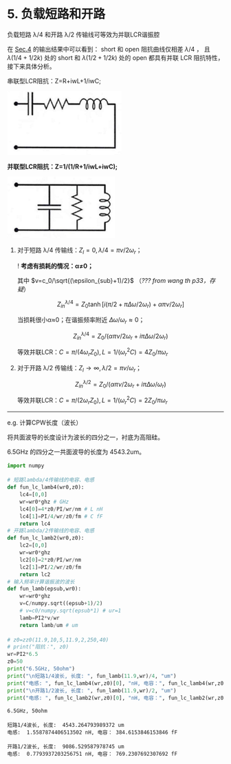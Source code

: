 # 5. 负载短路和开路

负载短路 λ/4 和开路 λ/2 传输线可等效为并联LCR谐振腔

在 [Sec.4](04全反射阻抗变换.md) 的输出结果中可以看到： short 和 open 阻抗曲线仅相差 $\lambda/4$ ， 且$\lambda(1/4+1/2k)$ 处的 short 和 $\lambda(1/2+1/2k)$ 处的 open 都具有并联 LCR 阻抗特性，接下来具体分析。

串联型LCR阻抗：Z=R+iwL+1/iwC;

![Alt text](image/lcr-series.jpg)

**并联型LCR阻抗：Z=1/(1/R+1/iwL+iwC);**

![Alt text](image/lcr-parallel.jpg)

1. 对于短路 λ/4 传输线：$Z_l=0, λ/4 = πv/2ω_r$；

    ! **考虑有损耗的情况：α≠0；**

    其中 $v=c_0/\sqrt{(\epsilon_{sub}+1)/2}$ （*??? from wang th p33，存疑*）

    $$
    Z_{in}^{\lambda/4}=Z_0 \tanh{[i(\pi/2+\pi\Delta\omega/2\omega_r)+\alpha \pi\nu/2\omega_r]}
    $$

    当损耗很小α≈0；在谐振频率附近 $Δω/ω_r≈0$；

    $$
    Z_{in}^{\lambda/4}=Z_0/(\alpha\pi\nu/2\omega_r+i\pi\Delta\omega/2\omega_r)
    $$

    等效并联LCR：$C=\pi/(4\omega_r Z_0), L=1/(\omega^2_rC)=4Z_0/\pi\omega_r$

2. 对于开路 λ/2 传输线：$Z_l→\infty, λ/2 = πv/ω_r$；

    $$
    Z_{in}^{\lambda/2}=Z_0/(\alpha\pi\nu/2\omega_r+i\pi\Delta\omega/\omega_r)
    $$

    等效并联LCR：$C=\pi/(2\omega_r Z_0), L=1/(\omega^2_rC)=2Z_0/\pi\omega_r$

---
e.g. 计算CPW长度（波长）

将共面波导的长度设计为波长的四分之一，衬底为高阻硅。

6.5GHz 的四分之一共面波导的长度为 4543.2um。

```py
import numpy

# 短路lambda/4传输线的电容、电感
def fun_lc_lamb4(wr0,z0):
    lc4=[0,0]
    wr=wr0*ghz # GHz
    lc4[0]=4*z0/PI/wr/nm # L nH
    lc4[1]=PI/4/wr/z0/fm # C fF
    return lc4
# 开路lambda/2传输线的电容、电感
def fun_lc_lamb2(wr0,z0):
    lc2=[0,0]
    wr=wr0*ghz
    lc2[0]=2*z0/PI/wr/nm
    lc2[1]=PI/2/wr/z0/fm
    return lc2
# 输入频率计算谐振波的波长
def fun_lamb(epsub,wr0):
    wr=wr0*ghz
    v=C/numpy.sqrt((epsub+1)/2)
    # v=c0/numpy.sqrt(epsub*1) # ur=1
    lamb=PI2*v/wr
    return lamb/um # um

# z0=zz0(11.9,10,5,11.9,2,250,40)
# print("阻抗：", z0)
wr=PI2*6.5
z0=50
print("6.5GHz, 50ohm")
print("\n短路1/4波长, 长度: ", fun_lamb(11.9,wr)/4, "um")
print("电感: ", fun_lc_lamb4(wr,z0)[0], "nH, 电容：", fun_lc_lamb4(wr,z0)[1], "fF")
print("\n开路1/2波长, 长度: ", fun_lamb(11.9,wr)/2, "um")
print("电感: ", fun_lc_lamb2(wr,z0)[0], "nH, 电容：", fun_lc_lamb2(wr,z0)[1], "fF")
```
```
6.5GHz, 50ohm

短路1/4波长, 长度:  4543.264793989372 um
电感:  1.5587874406513502 nH, 电容： 384.6153846153846 fF

开路1/2波长, 长度:  9086.529587978745 um
电感:  0.7793937203256751 nH, 电容： 769.2307692307692 fF
```
